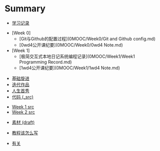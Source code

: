 # Summary
- [学习记录](0MOOC/README.md)
 + [Week 0]
   * [Git与Github的配置过程](0MOOC/Week0/Git and Github config.md)
   * [0wd4公开课纪要](0MOOC/Week0/0wd4 Note.md)
 + [Week 1]
   * [极简交互式本地日记系统编程记录](0MOOC/Week1/Week1 Programming Record.md)
   * [1wd4公开课纪要](0MOOC/Week1/1wd4 Note.md)
- [基础旋进](1sTry/README.md)
- [迭代作品](2nDev/README.md)
- [人生首秀](3rDemo/README.md)
- [代码 (_src)](_src/README.md)
 + [Week 1 src](_src/om2py0w/0wex1/README.md)
 + [Week 2 src](_src/om2py2w/2wex0/README.md)
- [素材 (draft)](draft/README.md)
 + [教程该怎么写](draft/how2tutorial.md)
- [有关](ABOUT.md)
